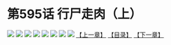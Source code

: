 # 第595话 行尸走肉（上）
![](https://mhpic.xiaomingtaiji.net/comic/D/斗破苍穹拆分版/595话/1.jpg-zymk.middle.webp)
![](https://mhpic.xiaomingtaiji.net/comic/D/斗破苍穹拆分版/595话/2.jpg-zymk.middle.webp)
![](https://mhpic.xiaomingtaiji.net/comic/D/斗破苍穹拆分版/595话/3.jpg-zymk.middle.webp)
![](https://mhpic.xiaomingtaiji.net/comic/D/斗破苍穹拆分版/595话/4.jpg-zymk.middle.webp)
![](https://mhpic.xiaomingtaiji.net/comic/D/斗破苍穹拆分版/595话/5.jpg-zymk.middle.webp)
![](https://mhpic.xiaomingtaiji.net/comic/D/斗破苍穹拆分版/595话/6.jpg-zymk.middle.webp)
![](https://mhpic.xiaomingtaiji.net/comic/D/斗破苍穹拆分版/595话/7.jpg-zymk.middle.webp)
![](https://mhpic.xiaomingtaiji.net/comic/D/斗破苍穹拆分版/595话/8.jpg-zymk.middle.webp)
[【上一章】](./594.md)
[【目录】](./READMD.md)
[【下一章】](./596.md)
